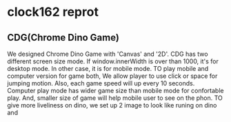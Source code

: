 # clock162 reprot

## CDG(Chrome Dino Game)
We designed Chrome Dino Game with 'Canvas' and '2D'. CDG has two different screen size mode. If window.innerWidth is over than 1000, it's for desktop mode. In other case, it is for mobile mode. TO play mobile and computer version for game both, We allow player to use click or space for jumping motion. Also, each game speed will up every 10 seconds. Computer play mode has wider game size than mobile mode for confortable play. And, smaller size of game will help mobile user to see on the phon. TO give more liveliness on dino, we set up 2 image to look like runing on dino and   